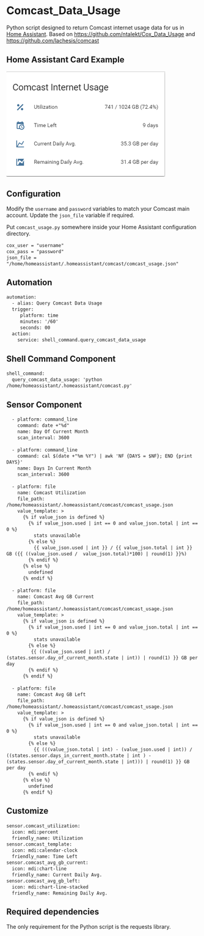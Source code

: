 # Comcast_Data_Usage
Python script designed to return Comcast internet usage data for us in [Home Assistant](https://www.home-assistant.io).  Based on https://github.com/ntalekt/Cox_Data_Usage and https://github.com/lachesis/comcast

## Home Assistant Card Example

![Alt text](/img/Card.PNG?raw=true)

## Configuration

Modify the `username` and `password` variables to match your Comcast main account. Update the `json_file` variable if required.

Put `comcast_usage.py` somewhere inside your Home Assistant configuration directory.

```
cox_user = "username"
cox_pass = "password"
json_file = "/home/homeassistant/.homeassistant/comcast/comcast_usage.json"
```

## Automation

```
automation:
  - alias: Query Comcast Data Usage
  trigger:
     platform: time
     minutes: '/60'
     seconds: 00
  action: 
    service: shell_command.query_comcast_data_usage
```

## Shell Command Component

```
shell_command:
  query_comcast_data_usage: 'python /home/homeassistant/.homeassistant/comcast.py'
```

## Sensor Component

```
  - platform: command_line
    command: date +"%d"
    name: Day Of Current Month
    scan_interval: 3600

  - platform: command_line
    command: cal $(date +"%m %Y") | awk 'NF {DAYS = $NF}; END {print DAYS}'
    name: Days In Current Month
    scan_interval: 3600
    
  - platform: file
    name: Comcast Utilization
    file_path: /home/homeassistant/.homeassistant/comcast/comcast_usage.json
    value_template: >
      {% if value_json is defined %}
        {% if value_json.used | int == 0 and value_json.total | int == 0 %}
          stats unavailable
        {% else %}
          {{ value_json.used | int }} / {{ value_json.total | int }} GB ({{ ((value_json.used /  value_json.total)*100) | round(1) }}%) 
        {% endif %}
      {% else %}
        undefined
      {% endif %}

  - platform: file
    name: Comcast Avg GB Current
    file_path: /home/homeassistant/.homeassistant/comcast/comcast_usage.json
    value_template: >
      {% if value_json is defined %}
        {% if value_json.used | int == 0 and value_json.total | int == 0 %}
          stats unavailable
        {% else %}
         {{ ((value_json.used | int) / (states.sensor.day_of_current_month.state | int)) | round(1) }} GB per day
        {% endif %}
      {% endif %}

  - platform: file
    name: Comcast Avg GB Left
    file_path: /home/homeassistant/.homeassistant/comcast/comcast_usage.json
    value_template: >
      {% if value_json is defined %}
        {% if value_json.used | int == 0 and value_json.total | int == 0 %}
          stats unavailable
        {% else %}
          {{ (((value_json.total | int) - (value_json.used | int)) / ((states.sensor.days_in_current_month.state | int ) - (states.sensor.day_of_current_month.state | int))) | round(1) }} GB per day
        {% endif %}
      {% else %}
        undefined
      {% endif %}

```

## Customize
```
sensor.comcast_utilization:
  icon: mdi:percent
  friendly_name: Utilization
sensor.comcast_template:
  icon: mdi:calendar-clock
  friendly_name: Time Left
sensor.comcast_avg_gb_current:
  icon: mdi:chart-line
  friendly_name: Current Daily Avg.
sensor.comcast_avg_gb_left:
  icon: mdi:chart-line-stacked
  friendly_name: Remaining Daily Avg.
```
## Required dependencies
The only requirement for the Python script is the requests library.
